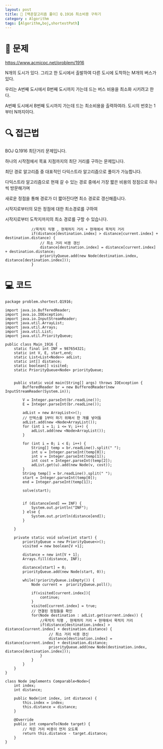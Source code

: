 ```yaml
---
layout: post
title: 📖 [백준알고리즘 풀이] Q.1916 최소비용 구하기
category : Algorithm
tags: [Algorithm,boj,shortestPath]
---
```

# 📖 문제
https://www.acmicpc.net/problem/1916

N개의 도시가 있다. 그리고 한 도시에서 출발하여 다른 도시에 도착하는 M개의 버스가 있다.

우리는 A번째 도시에서 B번째 도시까지 가는데 드는 버스 비용을 최소화 시키려고 한다.

A번째 도시에서 B번째 도시까지 가는데 드는 최소비용을 출력하여라. 도시의 번호는 1부터 N까지이다.

# 🔍 접근법

BOJ Q.1916 최단거리 문제입니다.

하나의 시작점에서 목표 지점까지의 최단 거리를 구하는 문제입니다.

최단 경로 알고리즘 중 대표적인 다익스트라 알고리즘으로 풀이가 가능합니다.

다익스트라 알고리즘으로 현재 갈 수 있는 경로 중에서 가장 짧은 비용의 정점으로 하나 씩 방문해가며

새로운 정점을 통해 경로가 더 짧아진다면 최소 경로로 갱신해줍니다.

시작지로부터의 모든 정점에 대한 최소경로를 구하여

시작지로부터 도착지까지의 최소 경로를 구할 수 있습니다.


                //목적지 직행 , 현재까지 거리 + 현재에서 목적지 거리
                if(distance[destination.index] > distance[current.index] + destination.distance) {
                    // 최소 거리 비용 갱신
                    distance[destination.index] = distance[current.index] + destination.distance;
                    priorityQueue.add(new Node(destination.index, distance[destination.index]));
                }
                
                
# 💻 코드

```
package problem.shortest.Q1916;

import java.io.BufferedReader;
import java.io.IOException;
import java.io.InputStreamReader;
import java.util.ArrayList;
import java.util.Arrays;
import java.util.List;
import java.util.PriorityQueue;

public class Main_1916 {
    static final int INF = 987654321;
    static int V, E, start,end;
    static List<List<Node>> adList;
    static int[] distance;
    static boolean[] visited;
    static PriorityQueue<Node> priorityQueue;


    public static void main(String[] args) throws IOException {
        BufferedReader br = new BufferedReader(new InputStreamReader(System.in));

        V = Integer.parseInt(br.readLine());
        E = Integer.parseInt(br.readLine());

        adList = new ArrayList<>();
        // 인덱스를 1부터 하기 위해서 한 개를 넣어둠
        adList.add(new <Node>ArrayList());
        for (int i = 1; i <= V; i++) {
            adList.add(new <Node>ArrayList());
        }

        for (int i = 0; i < E; i++) {
            String[] temp = br.readLine().split(" ");
            int u = Integer.parseInt(temp[0]);
            int v = Integer.parseInt(temp[1]);
            int cost = Integer.parseInt(temp[2]);
            adList.get(u).add(new Node(v, cost));
        }
        String temp[] = br.readLine().split(" ");
        start = Integer.parseInt(temp[0]);
        end = Integer.parseInt(temp[1]);

        solve(start);


        if (distance[end] == INF) {
            System.out.println("INF");
        } else {
            System.out.println(distance[end]);
        }

    }

    private static void solve(int start) {
        priorityQueue = new PriorityQueue<>();
        visited = new boolean[V +1];

        distance = new int[V + 1];
        Arrays.fill(distance, INF);

        distance[start] = 0;
        priorityQueue.add(new Node(start, 0));

        while(!priorityQueue.isEmpty()) {
            Node current =  priorityQueue.poll();

            if(visited[current.index]){
                continue;
            }
            visited[current.index] = true;
            // 연결된 정점들을 확인
            for(Node destination : adList.get(current.index)) {
                //목적지 직행 , 현재까지 거리 + 현재에서 목적지 거리
                if(distance[destination.index] > distance[current.index] + destination.distance) {
                    // 최소 거리 비용 갱신
                    distance[destination.index] = distance[current.index] + destination.distance;
                    priorityQueue.add(new Node(destination.index, distance[destination.index]));
                }
            }
        }
    }
}

class Node implements Comparable<Node>{
    int index;
    int distance;

    public Node(int index, int distance) {
        this.index = index;
        this.distance = distance;
    }

    @Override
    public int compareTo(Node target) {
        // 작은 거리 비용이 먼저 오도록
        return this.distance - target.distance;
    }
}

```